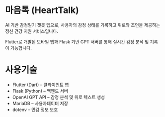 # 마음톡 (HeartTalk)

AI 기반 감정일기 챗봇 앱으로, 사용자의 감정 상태를 기록하고 위로와 조언을 제공하는 정신 건강 지원 서비스입니다.

Flutter로 개발된 모바일 앱과 Flask 기반 GPT 서버를 통해 실시간 감정 분석 및 기록이 가능합니다.


# 사용기술
- Flutter (Dart) – 클라이언트 앱
- Flask (Python) – 백엔드 서버
- OpenAI GPT API – 감정 분석 및 위로 텍스트 생성
- MariaDB – 사용자데이터 저장
- dotenv – 민감 정보 보호